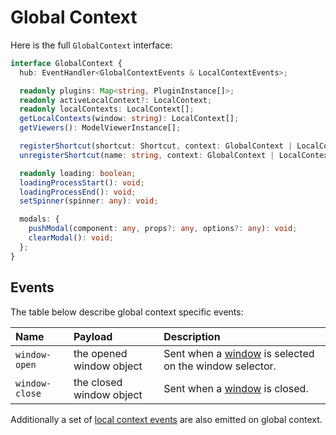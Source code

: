 # Global Context

Here is the full `GlobalContext` interface:

```typescript
interface GlobalContext {
  hub: EventHandler<GlobalContextEvents & LocalContextEvents>;

  readonly plugins: Map<string, PluginInstance[]>;
  readonly activeLocalContext?: LocalContext;
  readonly localContexts: LocalContext[];
  getLocalContexts(window: string): LocalContext[];
  getViewers(): ModelViewerInstance[];

  registerShortcut(shortcut: Shortcut, context: GlobalContext | LocalContext): boolean;
  unregisterShortcut(name: string, context: GlobalContext | LocalContext): boolean;

  readonly loading: boolean;
  loadingProcessStart(): void;
  loadingProcessEnd(): void;
  setSpinner(spinner: any): void;

  modals: {
    pushModal(component: any, props?: any, options?: any): void;
    clearModal(): void;
  };
}
```

## Events

The table below describe global context specific events:

| Name            | Payload                  | Description |
| :-------------- | :----------------------- | :---------- |
| `window-open`   | the opened window object | Sent when a [window](/viewer/customize_the_ui.html#window) is selected on the window selector. |
| `window-close`  | the closed window object | Sent when a [window](/viewer/customize_the_ui.html#window) is closed. |

Additionally a set of [local context events](/viewer/reference/local_context.html#events-emitted-on-both-global-local-contexts)
are also emitted on global context.
